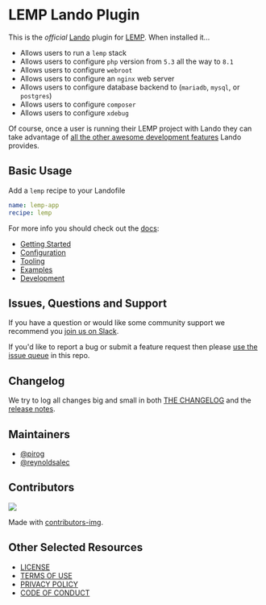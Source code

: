 # LEMP Lando Plugin

This is the _official_ [Lando](https://lando.dev) plugin for [LEMP](https://en.wikipedia.org/wiki/LAMP_%28software_bundle%29). When installed it...

* Allows users to run a `lemp` stack
* Allows users to configure `php` version from `5.3` all the way to `8.1`
* Allows users to configure `webroot`
* Allows users to configure an `nginx` web server
* Allows users to configure database backend to (`mariadb`, `mysql`, or `postgres`)
* Allows users to configure `composer`
* Allows users to configure `xdebug`

Of course, once a user is running their LEMP project with Lando they can take advantage of [all the other awesome development features](https://docs.lando.dev) Lando provides.

## Basic Usage

Add a `lemp` recipe to your Landofile

```yaml
name: lemp-app
recipe: lemp
```

For more info you should check out the [docs](https://docs.lando.dev/lemp):

* [Getting Started](https://docs.lando.dev/lemp/)
* [Configuration](https://docs.lando.dev/lemp/config.html)
* [Tooling](https://docs.lando.dev/lemp/tooling.html)
* [Examples](https://github.com/lando/lemp/tree/main/examples)
* [Development](https://docs.lando.dev/lemp/development.html)

## Issues, Questions and Support

If you have a question or would like some community support we recommend you [join us on Slack](https://launchpass.com/devwithlando).

If you'd like to report a bug or submit a feature request then please [use the issue queue](https://github.com/lando/lemp/issues/new/choose) in this repo.

## Changelog

We try to log all changes big and small in both [THE CHANGELOG](https://github.com/lando/lemp/blob/main/CHANGELOG.md) and the [release notes](https://github.com/lando/lemp/releases).


## Maintainers

* [@pirog](https://github.com/pirog)
* [@reynoldsalec](https://github.com/reynoldsalec)

## Contributors

<a href="https://github.com/lando/lemp/graphs/contributors">
  <img src="https://contrib.rocks/image?repo=lando/lemp" />
</a>

Made with [contributors-img](https://contrib.rocks).

## Other Selected Resources

* [LICENSE](/LICENSE)
* [TERMS OF USE](https://docs.lando.dev/terms)
* [PRIVACY POLICY](https://docs.lando.dev/privacy)
* [CODE OF CONDUCT](https://docs.lando.dev/coc)

